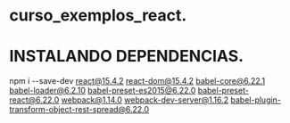 # curso_exemplos_react.

 # INSTALANDO DEPENDENCIAS.
 npm i --save-dev react@15.4.2 react-dom@15.4.2 babel-core@6.22.1 babel-loader@6.2.10 babel-preset-es2015@6.22.0 babel-preset-react@6.22.0 webpack@1.14.0 webpack-dev-server@1.16.2
 babel-plugin-transform-object-rest-spread@6.22.0
